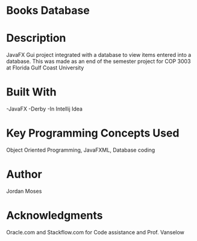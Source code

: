# Books Database
# Description
JavaFX Gui project integrated with a database to view items entered into a database. This was made as an end of the semester project 
for COP 3003 at Florida Gulf Coast University
# Built With
-JavaFX
-Derby
-In Intellij Idea
# Key Programming Concepts Used
Object Oriented Programming, JavaFXML, Database coding
# Author
Jordan Moses
# Acknowledgments
Oracle.com and Stackflow.com for Code assistance and Prof. Vanselow
